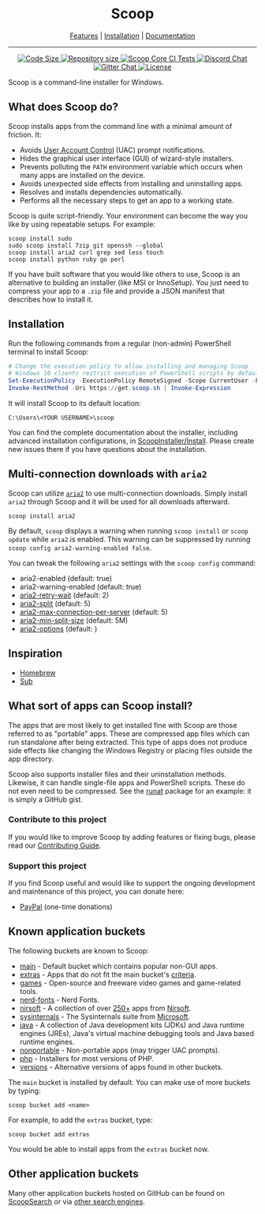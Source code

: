 <h1 align="center">Scoop</h1>

<p align="center">
        <a href="https://github.com/ScoopInstaller/Scoop#what-does-scoop-do">Features</a>
        |
        <a href="https://github.com/ScoopInstaller/Scoop#installation">Installation</a>
        |
        <a href="https://github.com/ScoopInstaller/Scoop/wiki">Documentation</a>
</p>

---

<p align="center">
    <a href="https://github.com/ScoopInstaller/Scoop">
        <img src="https://img.shields.io/github/languages/code-size/ScoopInstaller/Scoop.svg" alt="Code Size" />
    </a>
    <a href="https://github.com/ScoopInstaller/Scoop">
        <img src="https://img.shields.io/github/repo-size/ScoopInstaller/Scoop.svg" alt="Repository size" />
    </a>
    <a href="https://github.com/ScoopInstaller/Scoop/actions/workflows/ci.yml">
        <img src="https://github.com/ScoopInstaller/Scoop/actions/workflows/ci.yml/badge.svg" alt="Scoop Core CI Tests" />
    </a>
    <a href="https://discord.gg/s9yRQHt">
        <img src="https://img.shields.io/badge/chat-on%20discord-7289DA.svg" alt="Discord Chat" />
    </a>
    <a href="https://gitter.im/lukesampson/scoop">
        <img src="https://badges.gitter.im/lukesampson/scoop.png" alt="Gitter Chat" />
    </a>
    <a href="./LICENSE">
        <img src="https://img.shields.io/badge/license-UNLICENSE%20or%20MIT-blue" alt="License" />
    </a>
</p>

Scoop is a command-line installer for Windows.

## What does Scoop do?

Scoop installs apps from the command line with a minimal amount of friction. It:

- Avoids [User Account Control](https://learn.microsoft.com/windows/security/application-security/application-control/user-account-control/) (UAC) prompt notifications.
- Hides the graphical user interface (GUI) of wizard-style installers.
- Prevents polluting the `PATH` environment variable which occurs when many apps are installed on the device.
- Avoids unexpected side effects from installing and uninstalling apps.
- Resolves and installs dependencies automatically.
- Performs all the necessary steps to get an app to a working state.

Scoop is quite script-friendly. Your environment can become the way you like by using repeatable setups. For example:

```console
scoop install sudo
sudo scoop install 7zip git openssh --global
scoop install aria2 curl grep sed less touch
scoop install python ruby go perl
```

If you have built software that you would like others to use, Scoop is an alternative to building an installer (like MSI or InnoSetup). You just need to compress your app to a `.zip` file and provide a JSON manifest that describes how to install it.

## Installation

Run the following commands from a regular (non-admin) PowerShell terminal to install Scoop:

```powershell
# Change the execution policy to allow installing and managing Scoop
# Windows 10 clients restrict execution of PowerShell scripts by default
Set-ExecutionPolicy -ExecutionPolicy RemoteSigned -Scope CurrentUser -Force
Invoke-RestMethod -Uri https://get.scoop.sh | Invoke-Expression
```

It will install Scoop to its default location:

`C:\Users\<YOUR USERNAME>\scoop`

You can find the complete documentation about the installer, including advanced installation configurations, in [ScoopInstaller/Install](https://github.com/ScoopInstaller/Install). Please create new issues there if you have questions about the installation.

## Multi-connection downloads with `aria2`

Scoop can utilize [`aria2`](https://github.com/aria2/aria2) to use multi-connection downloads. Simply install `aria2` through Scoop and it will be used for all downloads afterward.

```console
scoop install aria2
```

By default, `scoop` displays a warning when running `scoop install` or `scoop update` while `aria2` is enabled. This warning can be suppressed by running `scoop config aria2-warning-enabled false`.

You can tweak the following `aria2` settings with the `scoop config` command:

- aria2-enabled (default: true)
- aria2-warning-enabled (default: true)
- [aria2-retry-wait](https://aria2.github.io/manual/en/html/aria2c.html#cmdoption-retry-wait) (default: 2)
- [aria2-split](https://aria2.github.io/manual/en/html/aria2c.html#cmdoption-s) (default: 5)
- [aria2-max-connection-per-server](https://aria2.github.io/manual/en/html/aria2c.html#cmdoption-x) (default: 5)
- [aria2-min-split-size](https://aria2.github.io/manual/en/html/aria2c.html#cmdoption-k) (default: 5M)
- [aria2-options](https://aria2.github.io/manual/en/html/aria2c.html#options) (default: )

## Inspiration

- [Homebrew](https://brew.sh/)
- [Sub](https://signalvnoise.com/posts/3264-automating-with-convention-introducing-sub)

## What sort of apps can Scoop install?

The apps that are most likely to get installed fine with Scoop are those referred to as "portable" apps. These are compressed app files which can run standalone after being extracted. This type of apps does not produce side effects like changing the Windows Registry or placing files outside the app directory.

Scoop also supports installer files and their uninstallation methods. Likewise, it can handle single-file apps and PowerShell scripts. These do not even need to be compressed. See the [runat](https://github.com/ScoopInstaller/Main/blob/master/bucket/runat.json) package for an example: it is simply a GitHub gist.

### Contribute to this project

If you would like to improve Scoop by adding features or fixing bugs, please read our [Contributing Guide](https://github.com/ScoopInstaller/.github/blob/main/.github/CONTRIBUTING.md).

### Support this project

If you find Scoop useful and would like to support the ongoing development and maintenance of this project, you can donate here:

- [PayPal](https://www.paypal.com/cgi-bin/webscr?cmd=_s-xclick&hosted_button_id=DM2SUH9EUXSKJ) (one-time donations)

## Known application buckets

The following buckets are known to Scoop:

- [main](https://github.com/ScoopInstaller/Main) - Default bucket which contains popular non-GUI apps.
- [extras](https://github.com/ScoopInstaller/Extras) - Apps that do not fit the main bucket's [criteria](https://github.com/ScoopInstaller/Scoop/wiki/Criteria-for-including-apps-in-the-main-bucket).
- [games](https://github.com/Calinou/scoop-games) - Open-source and freeware video games and game-related tools.
- [nerd-fonts](https://github.com/matthewjberger/scoop-nerd-fonts) -  Nerd Fonts.
- [nirsoft](https://github.com/kodybrown/scoop-nirsoft) - A collection of over [250+](https://rasa.github.io/scoop-directory/by-apps#kodybrown_scoop-nirsoft) apps from [Nirsoft](https://nirsoft.net).
- [sysinternals](https://github.com/niheaven/scoop-sysinternals) - The Sysinternals suite from [Microsoft](https://learn.microsoft.com/sysinternals/).
- [java](https://github.com/ScoopInstaller/Java) - A collection of Java development kits (JDKs) and Java runtime engines (JREs), Java's virtual machine debugging tools and Java based runtime engines.
- [nonportable](https://github.com/ScoopInstaller/Nonportable) - Non-portable apps (may trigger UAC prompts).
- [php](https://github.com/ScoopInstaller/PHP) - Installers for most versions of PHP.
- [versions](https://github.com/ScoopInstaller/Versions) - Alternative versions of apps found in other buckets.

The `main` bucket is installed by default. You can make use of more buckets by typing:

```console
scoop bucket add <name>
```

For example, to add the `extras` bucket, type:

```console
scoop bucket add extras
```

You would be able to install apps from the `extras` bucket now.

## Other application buckets

Many other application buckets hosted on GitHub can be found on [ScoopSearch](https://scoop.sh/) or via [other search engines](https://rasa.github.io/scoop-directory/#other-search-engines).
